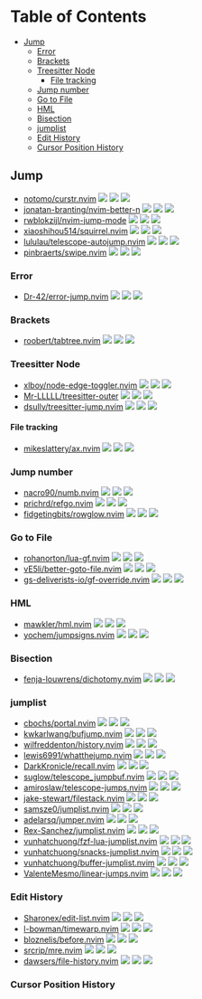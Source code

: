 # Table of Contents

<!-- toc -->

- [Jump](#jump)
  * [Error](#error)
  * [Brackets](#brackets)
  * [Treesitter Node](#treesitter-node)
    + [File tracking](#file-tracking)
  * [Jump number](#jump-number)
  * [Go to File](#go-to-file)
  * [HML](#hml)
  * [Bisection](#bisection)
  * [jumplist](#jumplist)
  * [Edit History](#edit-history)
  * [Cursor Position History](#cursor-position-history)

<!-- tocstop -->

## Jump

- [notomo/curstr.nvim](https://github.com/notomo/curstr.nvim) ![](https://img.shields.io/github/stars/notomo/curstr.nvim) ![](https://img.shields.io/github/last-commit/notomo/curstr.nvim) ![](https://img.shields.io/github/commit-activity/y/notomo/curstr.nvim)
- [jonatan-branting/nvim-better-n](https://github.com/jonatan-branting/nvim-better-n) ![](https://img.shields.io/github/stars/jonatan-branting/nvim-better-n) ![](https://img.shields.io/github/last-commit/jonatan-branting/nvim-better-n) ![](https://img.shields.io/github/commit-activity/y/jonatan-branting/nvim-better-n)
- [rwblokzijl/nvim-jump-mode](https://github.com/rwblokzijl/nvim-jump-mode) ![](https://img.shields.io/github/stars/rwblokzijl/nvim-jump-mode) ![](https://img.shields.io/github/last-commit/rwblokzijl/nvim-jump-mode) ![](https://img.shields.io/github/commit-activity/y/rwblokzijl/nvim-jump-mode)
- [xiaoshihou514/squirrel.nvim](https://github.com/xiaoshihou514/squirrel.nvim) ![](https://img.shields.io/github/stars/xiaoshihou514/squirrel.nvim) ![](https://img.shields.io/github/last-commit/xiaoshihou514/squirrel.nvim) ![](https://img.shields.io/github/commit-activity/y/xiaoshihou514/squirrel.nvim)
- [lululau/telescope-autojump.nvim](https://github.com/lululau/telescope-autojump.nvim) ![](https://img.shields.io/github/stars/lululau/telescope-autojump.nvim) ![](https://img.shields.io/github/last-commit/lululau/telescope-autojump.nvim) ![](https://img.shields.io/github/commit-activity/y/lululau/telescope-autojump.nvim)
- [pinbraerts/swipe.nvim](https://github.com/pinbraerts/swipe.nvim) ![](https://img.shields.io/github/stars/pinbraerts/swipe.nvim) ![](https://img.shields.io/github/last-commit/pinbraerts/swipe.nvim) ![](https://img.shields.io/github/commit-activity/y/pinbraerts/swipe.nvim)

### Error

- [Dr-42/error-jump.nvim](https://github.com/Dr-42/error-jump.nvim) ![](https://img.shields.io/github/stars/Dr-42/error-jump.nvim) ![](https://img.shields.io/github/last-commit/Dr-42/error-jump.nvim) ![](https://img.shields.io/github/commit-activity/y/Dr-42/error-jump.nvim)

### Brackets

- [roobert/tabtree.nvim](https://github.com/roobert/tabtree.nvim) ![](https://img.shields.io/github/stars/roobert/tabtree.nvim) ![](https://img.shields.io/github/last-commit/roobert/tabtree.nvim) ![](https://img.shields.io/github/commit-activity/y/roobert/tabtree.nvim)

### Treesitter Node

- [xlboy/node-edge-toggler.nvim](https://github.com/xlboy/node-edge-toggler.nvim) ![](https://img.shields.io/github/stars/xlboy/node-edge-toggler.nvim) ![](https://img.shields.io/github/last-commit/xlboy/node-edge-toggler.nvim) ![](https://img.shields.io/github/commit-activity/y/xlboy/node-edge-toggler.nvim)
- [Mr-LLLLL/treesitter-outer](https://github.com/Mr-LLLLL/treesitter-outer) ![](https://img.shields.io/github/stars/Mr-LLLLL/treesitter-outer) ![](https://img.shields.io/github/last-commit/Mr-LLLLL/treesitter-outer) ![](https://img.shields.io/github/commit-activity/y/Mr-LLLLL/treesitter-outer)
- [dsully/treesitter-jump.nvim](https://github.com/dsully/treesitter-jump.nvim) ![](https://img.shields.io/github/stars/dsully/treesitter-jump.nvim) ![](https://img.shields.io/github/last-commit/dsully/treesitter-jump.nvim) ![](https://img.shields.io/github/commit-activity/y/dsully/treesitter-jump.nvim)

#### File tracking

- [mikeslattery/ax.nvim](https://github.com/mikeslattery/ax.nvim) ![](https://img.shields.io/github/stars/mikeslattery/ax.nvim) ![](https://img.shields.io/github/last-commit/mikeslattery/ax.nvim) ![](https://img.shields.io/github/commit-activity/y/mikeslattery/ax.nvim)

### Jump number

- [nacro90/numb.nvim](https://github.com/nacro90/numb.nvim) ![](https://img.shields.io/github/stars/nacro90/numb.nvim) ![](https://img.shields.io/github/last-commit/nacro90/numb.nvim) ![](https://img.shields.io/github/commit-activity/y/nacro90/numb.nvim)
- [prichrd/refgo.nvim](https://github.com/prichrd/refgo.nvim) ![](https://img.shields.io/github/stars/prichrd/refgo.nvim) ![](https://img.shields.io/github/last-commit/prichrd/refgo.nvim) ![](https://img.shields.io/github/commit-activity/y/prichrd/refgo.nvim)
- [fidgetingbits/rowglow.nvim](https://github.com/fidgetingbits/rowglow.nvim) ![](https://img.shields.io/github/stars/fidgetingbits/rowglow.nvim) ![](https://img.shields.io/github/last-commit/fidgetingbits/rowglow.nvim) ![](https://img.shields.io/github/commit-activity/y/fidgetingbits/rowglow.nvim)

### Go to File

- [rohanorton/lua-gf.nvim](https://github.com/rohanorton/lua-gf.nvim) ![](https://img.shields.io/github/stars/rohanorton/lua-gf.nvim) ![](https://img.shields.io/github/last-commit/rohanorton/lua-gf.nvim) ![](https://img.shields.io/github/commit-activity/y/rohanorton/lua-gf.nvim)
- [vE5li/better-goto-file.nvim](https://github.com/vE5li/better-goto-file.nvim) ![](https://img.shields.io/github/stars/vE5li/better-goto-file.nvim) ![](https://img.shields.io/github/last-commit/vE5li/better-goto-file.nvim) ![](https://img.shields.io/github/commit-activity/y/vE5li/better-goto-file.nvim)
- [gs-deliverists-io/gf-override.nvim](https://github.com/gs-deliverists-io/gf-override.nvim) ![](https://img.shields.io/github/stars/gs-deliverists-io/gf-override.nvim) ![](https://img.shields.io/github/last-commit/gs-deliverists-io/gf-override.nvim) ![](https://img.shields.io/github/commit-activity/y/gs-deliverists-io/gf-override.nvim)

### HML

- [mawkler/hml.nvim](https://github.com/mawkler/hml.nvim) ![](https://img.shields.io/github/stars/mawkler/hml.nvim) ![](https://img.shields.io/github/last-commit/mawkler/hml.nvim) ![](https://img.shields.io/github/commit-activity/y/mawkler/hml.nvim)
- [yochem/jumpsigns.nvim](https://github.com/yochem/jumpsigns.nvim) ![](https://img.shields.io/github/stars/yochem/jumpsigns.nvim) ![](https://img.shields.io/github/last-commit/yochem/jumpsigns.nvim) ![](https://img.shields.io/github/commit-activity/y/yochem/jumpsigns.nvim)

### Bisection

- [fenja-louwrens/dichotomy.nvim](https://github.com/fenja-louwrens/dichotomy.nvim) ![](https://img.shields.io/github/stars/fenja-louwrens/dichotomy.nvim) ![](https://img.shields.io/github/last-commit/fenja-louwrens/dichotomy.nvim) ![](https://img.shields.io/github/commit-activity/y/fenja-louwrens/dichotomy.nvim)

### jumplist

- [cbochs/portal.nvim](https://github.com/cbochs/portal.nvim) ![](https://img.shields.io/github/stars/cbochs/portal.nvim) ![](https://img.shields.io/github/last-commit/cbochs/portal.nvim) ![](https://img.shields.io/github/commit-activity/y/cbochs/portal.nvim)
- [kwkarlwang/bufjump.nvim](https://github.com/kwkarlwang/bufjump.nvim) ![](https://img.shields.io/github/stars/kwkarlwang/bufjump.nvim) ![](https://img.shields.io/github/last-commit/kwkarlwang/bufjump.nvim) ![](https://img.shields.io/github/commit-activity/y/kwkarlwang/bufjump.nvim)
- [wilfreddenton/history.nvim](https://github.com/wilfreddenton/history.nvim) ![](https://img.shields.io/github/stars/wilfreddenton/history.nvim) ![](https://img.shields.io/github/last-commit/wilfreddenton/history.nvim) ![](https://img.shields.io/github/commit-activity/y/wilfreddenton/history.nvim)
- [lewis6991/whatthejump.nvim](https://github.com/lewis6991/whatthejump.nvim) ![](https://img.shields.io/github/stars/lewis6991/whatthejump.nvim) ![](https://img.shields.io/github/last-commit/lewis6991/whatthejump.nvim) ![](https://img.shields.io/github/commit-activity/y/lewis6991/whatthejump.nvim)
- [DarkKronicle/recall.nvim](https://github.com/DarkKronicle/recall.nvim) ![](https://img.shields.io/github/stars/DarkKronicle/recall.nvim) ![](https://img.shields.io/github/last-commit/DarkKronicle/recall.nvim) ![](https://img.shields.io/github/commit-activity/y/DarkKronicle/recall.nvim)
- [suglow/telescope_jumpbuf.nvim](https://github.com/suglow/telescope_jumpbuf.nvim) ![](https://img.shields.io/github/stars/suglow/telescope_jumpbuf.nvim) ![](https://img.shields.io/github/last-commit/suglow/telescope_jumpbuf.nvim) ![](https://img.shields.io/github/commit-activity/y/suglow/telescope_jumpbuf.nvim)
- [amiroslaw/telescope-jumps.nvim](https://github.com/amiroslaw/telescope-jumps.nvim) ![](https://img.shields.io/github/stars/amiroslaw/telescope-jumps.nvim) ![](https://img.shields.io/github/last-commit/amiroslaw/telescope-jumps.nvim) ![](https://img.shields.io/github/commit-activity/y/amiroslaw/telescope-jumps.nvim)
- [jake-stewart/filestack.nvim](https://github.com/jake-stewart/filestack.nvim) ![](https://img.shields.io/github/stars/jake-stewart/filestack.nvim) ![](https://img.shields.io/github/last-commit/jake-stewart/filestack.nvim) ![](https://img.shields.io/github/commit-activity/y/jake-stewart/filestack.nvim)
- [samsze0/jumplist.nvim](https://github.com/samsze0/jumplist.nvim) ![](https://img.shields.io/github/stars/samsze0/jumplist.nvim) ![](https://img.shields.io/github/last-commit/samsze0/jumplist.nvim) ![](https://img.shields.io/github/commit-activity/y/samsze0/jumplist.nvim)
- [adelarsq/jumper.nvim](https://github.com/adelarsq/jumper.nvim) ![](https://img.shields.io/github/stars/adelarsq/jumper.nvim) ![](https://img.shields.io/github/last-commit/adelarsq/jumper.nvim) ![](https://img.shields.io/github/commit-activity/y/adelarsq/jumper.nvim)
- [Rex-Sanchez/jumplist.nvim](https://github.com/Rex-Sanchez/jumplist.nvim) ![](https://img.shields.io/github/stars/Rex-Sanchez/jumplist.nvim) ![](https://img.shields.io/github/last-commit/Rex-Sanchez/jumplist.nvim) ![](https://img.shields.io/github/commit-activity/y/Rex-Sanchez/jumplist.nvim)
- [vunhatchuong/fzf-lua-jumplist.nvim](https://github.com/vunhatchuong/fzf-lua-jumplist.nvim) ![](https://img.shields.io/github/stars/vunhatchuong/fzf-lua-jumplist.nvim) ![](https://img.shields.io/github/last-commit/vunhatchuong/fzf-lua-jumplist.nvim) ![](https://img.shields.io/github/commit-activity/y/vunhatchuong/fzf-lua-jumplist.nvim)
- [vunhatchuong/snacks-jumplist.nvim](https://github.com/vunhatchuong/snacks-jumplist.nvim) ![](https://img.shields.io/github/stars/vunhatchuong/snacks-jumplist.nvim) ![](https://img.shields.io/github/last-commit/vunhatchuong/snacks-jumplist.nvim) ![](https://img.shields.io/github/commit-activity/y/vunhatchuong/snacks-jumplist.nvim)
- [vunhatchuong/buffer-jumplist.nvim](https://github.com/vunhatchuong/buffer-jumplist.nvim) ![](https://img.shields.io/github/stars/vunhatchuong/buffer-jumplist.nvim) ![](https://img.shields.io/github/last-commit/vunhatchuong/buffer-jumplist.nvim) ![](https://img.shields.io/github/commit-activity/y/vunhatchuong/buffer-jumplist.nvim)
- [ValenteMesmo/linear-jumps.nvim](https://github.com/ValenteMesmo/linear-jumps.nvim) ![](https://img.shields.io/github/stars/ValenteMesmo/linear-jumps.nvim) ![](https://img.shields.io/github/last-commit/ValenteMesmo/linear-jumps.nvim) ![](https://img.shields.io/github/commit-activity/y/ValenteMesmo/linear-jumps.nvim)

### Edit History

- [Sharonex/edit-list.nvim](https://github.com/Sharonex/edit-list.nvim) ![](https://img.shields.io/github/stars/Sharonex/edit-list.nvim) ![](https://img.shields.io/github/last-commit/Sharonex/edit-list.nvim) ![](https://img.shields.io/github/commit-activity/y/Sharonex/edit-list.nvim)
- [l-bowman/timewarp.nvim](https://github.com/l-bowman/timewarp.nvim) ![](https://img.shields.io/github/stars/l-bowman/timewarp.nvim) ![](https://img.shields.io/github/last-commit/l-bowman/timewarp.nvim) ![](https://img.shields.io/github/commit-activity/y/l-bowman/timewarp.nvim)
- [bloznelis/before.nvim](https://github.com/bloznelis/before.nvim) ![](https://img.shields.io/github/stars/bloznelis/before.nvim) ![](https://img.shields.io/github/last-commit/bloznelis/before.nvim) ![](https://img.shields.io/github/commit-activity/y/bloznelis/before.nvim)
- [srcrip/mre.nvim](https://github.com/srcrip/mre.nvim) ![](https://img.shields.io/github/stars/srcrip/mre.nvim) ![](https://img.shields.io/github/last-commit/srcrip/mre.nvim) ![](https://img.shields.io/github/commit-activity/y/srcrip/mre.nvim)
- [dawsers/file-history.nvim](https://github.com/dawsers/file-history.nvim) ![](https://img.shields.io/github/stars/dawsers/file-history.nvim) ![](https://img.shields.io/github/last-commit/dawsers/file-history.nvim) ![](https://img.shields.io/github/commit-activity/y/dawsers/file-history.nvim)

### Cursor Position History
